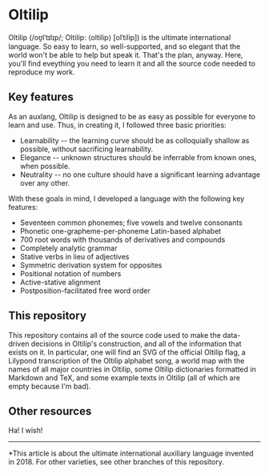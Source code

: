 # Oltilip

Oltilip (/oʊ̯lˈtɪlɪp/; Oltilip: ⟨oltilip⟩ \[olˈtilip\]) is the ultimate international language. So easy to learn, so well-supported, and so elegant that the world won't be able to help but speak it. That's the plan, anyway. Here, you'll find eveything you need to learn it and all the source code needed to reproduce my work.

## Key features

As an auxlang, Oltilip is designed to be as easy as possible for everyone to learn and use. Thus, in creating it, I followed three basic priorities:

* Learnability -- the learning curve should be as colloquially shallow as possible, without sacrificing learnability.
* Elegance -- unknown structures should be inferrable from known ones, when possible.
* Neutrality -- no one culture should have a significant learning advantage over any other.

With these goals in mind, I developed a language with the following key features:

* Seventeen common phonemes; five vowels and twelve consonants
* Phonetic one-grapheme-per-phoneme Latin-based alphabet
* 700 root words with thousands of derivatives and compounds
* Completely analytic grammar
* Stative verbs in lieu of adjectives
* Symmetric derivation system for opposites
* Positional notation of numbers
* Active-stative alignment
* Postposition-facilitated free word order

## This repository

This repository contains all of the source code used to make the data-driven decisions in Oltilip's construction, and all of the information that exists on it. In particular, one will find an SVG of the official Oltilip flag, a Lilypond transcription of the Oltilip alphabet song, a world map with the names of all major countries in Oltilip, some Oltilip dictionaries formatted in Markdown and TeX, and some example texts in Oltilip (all of which are empty because I'm bad).

## Other resources

Ha! I wish!

______

\*This article is about the ultimate international auxiliary language invented in 2018. For other varieties, see other branches of this repository.
